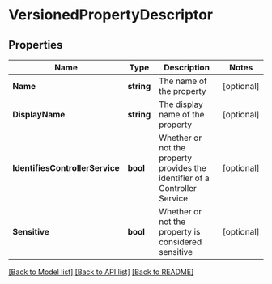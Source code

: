 # VersionedPropertyDescriptor

## Properties

Name | Type | Description | Notes
------------ | ------------- | ------------- | -------------
**Name** | **string** | The name of the property | [optional] 
**DisplayName** | **string** | The display name of the property | [optional] 
**IdentifiesControllerService** | **bool** | Whether or not the property provides the identifier of a Controller Service | [optional] 
**Sensitive** | **bool** | Whether or not the property is considered sensitive | [optional] 

[[Back to Model list]](../README.md#documentation-for-models) [[Back to API list]](../README.md#documentation-for-api-endpoints) [[Back to README]](../README.md)


